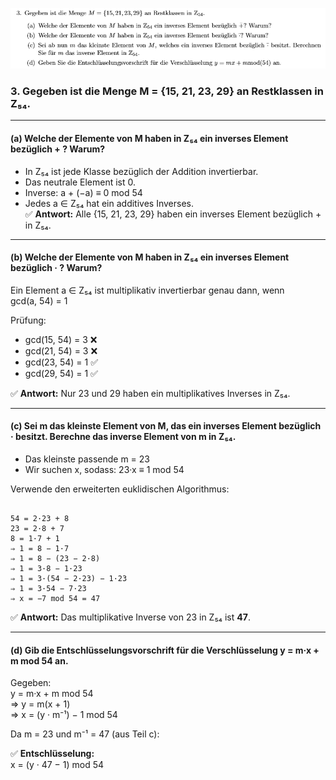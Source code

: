 ![alt text](./img/3.png)

### 3. Gegeben ist die Menge M = {15, 21, 23, 29} an Restklassen in Z₅₄.

---

#### (a) Welche der Elemente von M haben in Z₅₄ ein inverses Element bezüglich + ? Warum?

- In Z₅₄ ist jede Klasse bezüglich der Addition invertierbar.
- Das neutrale Element ist 0.
- Inverse: a + (−a) ≡ 0 mod 54
- Jedes a ∈ Z₅₄ hat ein additives Inverses.  
✅ **Antwort:** Alle {15, 21, 23, 29} haben ein inverses Element bezüglich + in Z₅₄.

---

#### (b) Welche der Elemente von M haben in Z₅₄ ein inverses Element bezüglich · ? Warum?

Ein Element a ∈ Z₅₄ ist multiplikativ invertierbar genau dann, wenn  
gcd(a, 54) = 1

Prüfung:

- gcd(15, 54) = 3 ❌  
- gcd(21, 54) = 3 ❌  
- gcd(23, 54) = 1 ✅  
- gcd(29, 54) = 1 ✅  

✅ **Antwort:** Nur 23 und 29 haben ein multiplikatives Inverses in Z₅₄.

---

#### (c) Sei m das kleinste Element von M, das ein inverses Element bezüglich · besitzt. Berechne das inverse Element von m in Z₅₄.

- Das kleinste passende m = 23
- Wir suchen x, sodass: 23·x ≡ 1 mod 54

Verwende den erweiterten euklidischen Algorithmus:

```

54 = 2·23 + 8
23 = 2·8 + 7
8 = 1·7 + 1
⇒ 1 = 8 − 1·7
⇒ 1 = 8 − (23 − 2·8)
⇒ 1 = 3·8 − 1·23
⇒ 1 = 3·(54 − 2·23) − 1·23
⇒ 1 = 3·54 − 7·23
⇒ x = −7 mod 54 = 47

```

✅ **Antwort:** Das multiplikative Inverse von 23 in Z₅₄ ist **47**.

---

#### (d) Gib die Entschlüsselungsvorschrift für die Verschlüsselung y = m·x + m mod 54 an.

Gegeben:  
y = m·x + m mod 54  
⇒ y = m(x + 1)  
⇒ x = (y · m⁻¹) − 1 mod 54

Da m = 23 und m⁻¹ = 47 (aus Teil c):

✅ **Entschlüsselung:**  
x = (y · 47 − 1) mod 54
```


